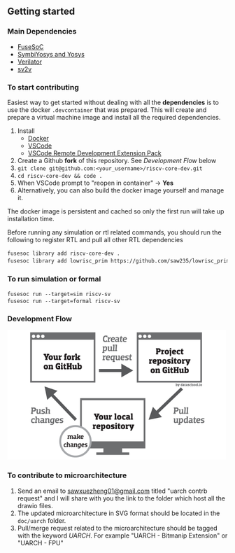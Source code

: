 ## Getting started

### Main Dependencies
- [FuseSoC](https://fusesoc.readthedocs.io/en/stable/user/installation.html#installation-under-linux)
- [SymbiYosys and Yosys](https://symbiyosys.readthedocs.io/en/latest/)
- [Verilator](https://verilator.org/guide/latest/install.html) 
- [sv2v](https://github.com/saw235/sv2v)

### To start contributing
Easiest way to get started without dealing with all the **dependencies** is to use the docker `.devcontainer` that was prepared.
This will create and prepare a virtual machine image and install all the required dependencies. 
 
1. Install 
    - [Docker](https://docs.docker.com/get-docker/)
    - [VSCode](https://code.visualstudio.com/download)
    - [VSCode Remote Development Extension Pack](https://marketplace.visualstudio.com/items?itemName=ms-vscode-remote.vscode-remote-extensionpack)
2. Create a Github **fork** of this repository. See *Development Flow* below
3. `git clone git@github.com:<your_username>/riscv-core-dev.git` 
4. `cd riscv-core-dev && code .` 
5. When VSCode prompt to "reopen in container" -> **Yes**
6. Alternatively, you can also build the docker image yourself and manage it. 
 
The docker image is persistent and cached so only the first run will take up installation time.

Before running any simulation or rtl related commands, you should run the following to register RTL and pull all other RTL dependencies
```bash
fusesoc library add riscv-core-dev .
fusesoc library add lowrisc_prim https://github.com/saw235/lowrisc_prim
```

### To run simulation or formal

```
fusesoc run --target=sim riscv-sv
fusesoc run --target=formal riscv-sv
```

### Development Flow
<img src="docs/contrib.png" alt="alttext" width="500"/>


### To contribute to microarchitecture
1. Send an email to <sawxuezheng01@gmail.com> titled "uarch contrb request" and I will share with you the link to the folder which host all the drawio files.
2. The updated microarchitecture in SVG format should be located in the `doc/uarch` folder.
3. Pull/merge request related to the microarchitecture should be tagged with the keyword *UARCH*. For example "UARCH - Bitmanip Extension" or "UARCH - FPU"      
